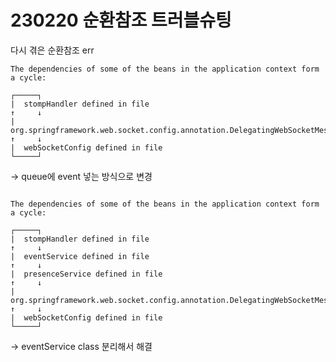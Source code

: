 # 230220 순환참조 트러블슈팅

다시 겪은 순환참조 err

```
The dependencies of some of the beans in the application context form a cycle:

┌─────┐
|  stompHandler defined in file
↑     ↓
|  org.springframework.web.socket.config.annotation.DelegatingWebSocketMessageBrokerConfiguration
↑     ↓
|  webSocketConfig defined in file
└─────┘
```

-> queue에 event 넣는 방식으로 변경

```

The dependencies of some of the beans in the application context form a cycle:

┌─────┐
|  stompHandler defined in file
↑     ↓
|  eventService defined in file
↑     ↓
|  presenceService defined in file
↑     ↓
|  org.springframework.web.socket.config.annotation.DelegatingWebSocketMessageBrokerConfiguration
↑     ↓
|  webSocketConfig defined in file
└─────┘

```

-> eventService class 분리해서 해결
